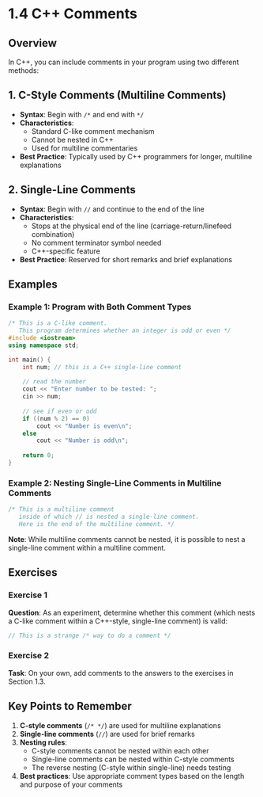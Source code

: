 # 1.4 C++ Comments

## Overview
In C++, you can include comments in your program using two different methods:

## 1. C-Style Comments (Multiline Comments)
- **Syntax**: Begin with `/*` and end with `*/`
- **Characteristics**:
  - Standard C-like comment mechanism
  - Cannot be nested in C++
  - Used for multiline commentaries
- **Best Practice**: Typically used by C++ programmers for longer, multiline explanations

## 2. Single-Line Comments
- **Syntax**: Begin with `//` and continue to the end of the line
- **Characteristics**:
  - Stops at the physical end of the line (carriage-return/linefeed combination)
  - No comment terminator symbol needed
  - C++-specific feature
- **Best Practice**: Reserved for short remarks and brief explanations

## Examples

### Example 1: Program with Both Comment Types
```cpp
/* This is a C-like comment.
   This program determines whether an integer is odd or even */
#include <iostream>
using namespace std;

int main() {
    int num; // this is a C++ single-line comment
    
    // read the number
    cout << "Enter number to be tested: ";
    cin >> num;
    
    // see if even or odd
    if ((num % 2) == 0)
        cout << "Number is even\n";
    else
        cout << "Number is odd\n";
    
    return 0;
}
```

### Example 2: Nesting Single-Line Comments in Multiline Comments
```cpp
/* This is a multiline comment
   inside of which // is nested a single-line comment.
   Here is the end of the multiline comment. */
```

**Note**: While multiline comments cannot be nested, it is possible to nest a single-line comment within a multiline comment.

## Exercises

### Exercise 1
**Question**: As an experiment, determine whether this comment (which nests a C-like comment within a C++-style, single-line comment) is valid:
```cpp
// This is a strange /* way to do a comment */
```

### Exercise 2
**Task**: On your own, add comments to the answers to the exercises in Section 1.3.

## Key Points to Remember
1. **C-style comments** (`/* */`) are used for multiline explanations
2. **Single-line comments** (`//`) are used for brief remarks
3. **Nesting rules**: 
   - C-style comments cannot be nested within each other
   - Single-line comments can be nested within C-style comments
   - The reverse nesting (C-style within single-line) needs testing
4. **Best practices**: Use appropriate comment types based on the length and purpose of your comments